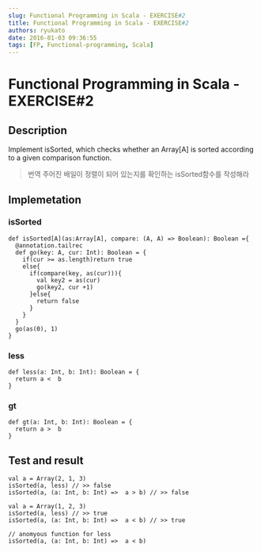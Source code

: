 ```yaml
---
slug: Functional Programming in Scala - EXERCISE#2
title: Functional Programming in Scala - EXERCISE#2
authors: ryukato
date: 2016-01-03 09:36:55
tags: [FP, Functional-programming, Scala]
---
```


<!-- truncate -->

# Functional Programming in Scala - EXERCISE#2
## Description
Implement isSorted, which checks whether an Array[A] is sorted according to a given comparison function.

> 번역
> 주어진 배일이 정렬이 되어 있는지를 확인하는 isSorted함수를 작성해라

## Implemetation
### isSorted

```
def isSorted[A](as:Array[A], compare: (A, A) => Boolean): Boolean ={
  @annotation.tailrec
  def go(key: A, cur: Int): Boolean = {
    if(cur >= as.length)return true
    else{
      if(compare(key, as(cur))){
        val key2 = as(cur)
        go(key2, cur +1)
      }else{
        return false
      }
    }
  }
  go(as(0), 1)
}

```

### less

```
def less(a: Int, b: Int): Boolean = {
  return a <  b
}
```

### gt

```
def gt(a: Int, b: Int): Boolean = {
  return a >  b
}
```

## Test and result

```
val a = Array(2, 1, 3)
isSorted(a, less) // >> false
isSorted(a, (a: Int, b: Int) =>  a > b) // >> false

```

```
val a = Array(1, 2, 3)
isSorted(a, less) // >> true
isSorted(a, (a: Int, b: Int) =>  a < b) // >> true

```

```
// anomyous function for less
isSorted(a, (a: Int, b: Int) =>  a < b)

```
